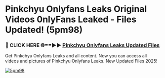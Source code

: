 # Pinkchyu Onlyfans Leaks Original Videos 0nlyFans Leaked - Files Updated! (5pm98)

<h3>🔴 CLICK HERE 🌐==►► <a href="https://tinyurl.com/2wckxsce" rel="nofollow">Pinkchyu Onlyfans Leaks Updated Files</a></h3>

Get Pinkchyu Onlyfans Leaks and all content. Now you can access all videos and pictures of Pinkchyu Onlyfans Leaks. New Updated Files 2025!

[![5pm98](https://i.imgur.com/AFduVYN.gif)](https://tinyurl.com/2wckxsce)
